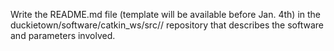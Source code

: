 Write the README.md file (template will be available before Jan. 4th) in the duckietown/software/catkin_ws/src/<package>/ repository that describes the software and parameters involved. 
